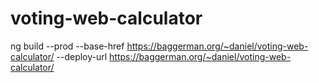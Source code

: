 # voting-web-calculator
ng build --prod --base-href  https://baggerman.org/~daniel/voting-web-calculator/ --deploy-url https://baggerman.org/~daniel/voting-web-calculator/ 